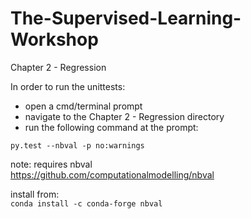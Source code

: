 # The-Supervised-Learning-Workshop
Chapter 2 - Regression 
  
In order to run the unittests:  
 - open a cmd/terminal prompt  
 - navigate to the Chapter 2 - Regression directory  
 - run the following command at the prompt:  
  
`py.test --nbval -p no:warnings`
  
 note: requires nbval  
 https://github.com/computationalmodelling/nbval  
 
 install from:  
 `conda install -c conda-forge nbval`
